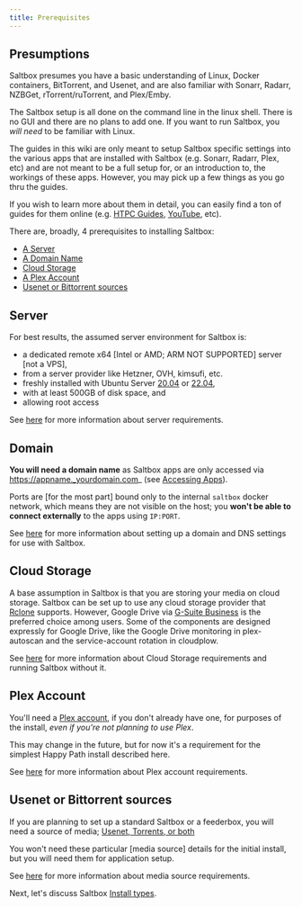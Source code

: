 ```yaml
---
title: Prerequisites
---
```

## Presumptions
Saltbox presumes you have a basic understanding of Linux, Docker containers, BitTorrent, and Usenet, and are also familiar with Sonarr, Radarr, NZBGet, rTorrent/ruTorrent, and Plex/Emby.

The Saltbox setup is all done on the command line in the linux shell.  There is no GUI and there are no plans to add one.  If you want to run Saltbox, you *will need* to be familiar with Linux.

The guides in this wiki are only meant to setup Saltbox specific settings into the various apps that are installed with Saltbox (e.g. Sonarr, Radarr, Plex, etc) and are not meant to be a full setup for, or an introduction to, the workings of these apps. However, you may pick up a few things as you go thru the guides.

If you wish to learn more about them in detail, you can easily find a ton of guides for them online (e.g. [HTPC Guides](https://www.htpcguides.com), [YouTube](https://www.youtube.com), etc).

There are, broadly, 4 prerequisites to installing Saltbox:

- [A Server](#server)
- [A Domain Name](#domain)
- [Cloud Storage](#cloud-storage)
- [A Plex Account](#plex-account)
- [Usenet or Bittorrent sources](#usenet-or-bittorrent-sources)

## Server

For best results, the assumed server environment for Saltbox is:

 - a dedicated remote x64 [Intel or AMD; ARM NOT SUPPORTED] server [not a VPS],
 - from a server provider like Hetzner, OVH, kimsufi, etc.
 - freshly installed with Ubuntu Server [20.04](https://releases.ubuntu.com/20.04/) or [22.04](https://releases.ubuntu.com/22.04/),
 - with at least 500GB of disk space, and
 - allowing root access

See [here](/reference/server) for more information about server requirements.

## Domain

**You will need a domain name** as Saltbox apps are only accessed via https://appname._yourdomain.com_ (see [Accessing Apps](/saltbox/basics/accessing_apps)).

Ports are [for the most part] bound only to the internal `saltbox` docker network, which means they are not visible on the host; you **won't be able to connect externally** to the apps using `IP:PORT`.

See [here](/reference/domain) for more information about setting up a domain and DNS settings for use with Saltbox.

## Cloud Storage

A base assumption in Saltbox is that you are storing your media on cloud storage.  Saltbox can be set up to use any cloud storage provider that [Rclone](https://rclone.org/) supports. However, Google Drive via [G-Suite Business](https://gsuite.google.com/pricing.html) is the preferred choice among users.  Some of the components are designed expressly for Google Drive, like the Google Drive monitoring in plex-autoscan and the service-account rotation in cloudplow.

See [here](/reference/cloud) for more information about Cloud Storage requirements and running Saltbox without it.



## Plex Account

You'll need a [Plex account](https://www.plex.tv/sign-up/), if you don't already have one, for purposes of the install, *even if you're not planning to use Plex*.

This may change in the future, but for now it's a requirement for the simplest Happy Path install described here.

See [here](/reference/plex) for more information about Plex account requirements.

## Usenet or Bittorrent sources

If you are planning to set up a standard Saltbox or a feederbox, you will need a source of media; [Usenet, Torrents, or both](https://www.htpcguides.com/comparing-usenet-vs-torrents/)

You won't need these particular [media source] details for the initial install, but you will need them for application setup.

See [here](/reference/usenet-torrent) for more information about media source requirements.

Next, let's discuss Saltbox [Install types](/saltbox/basics/install_types).
